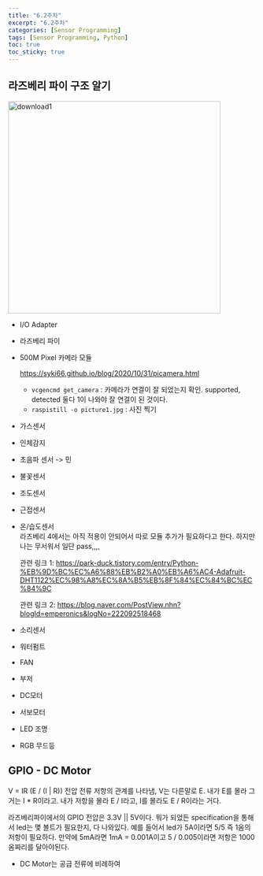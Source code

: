 ```yaml
---
title: "6.2주차"
excerpt: "6.2주차"
categories: [Sensor Programming]
tags: [Sensor Programming, Python]
toc: true
toc_sticky: true
---
```


## 라즈베리 파이 구조 알기

<img width="431" alt="download1" src="https://user-images.githubusercontent.com/96654391/195379421-fd3c463e-ac2f-4b8f-b3a9-0384047de60f.png">

- I/O Adapter
- 라즈베리 파이
- 500M Pixel 카메라 모듈 <br>

  <https://syki66.github.io/blog/2020/10/31/picamera.html> <br>

  - `vcgencmd get_camera` : 카메라가 연결이 잘 되었는지 확인. supported, detected 둘다 1이 나와야 잘 연결이 된 것이다.
  - `raspistill -o picture1.jpg` : 사진 찍기

- 가스센서
- 인체감지
- 초음파 센서 -> 민
- 불꽃센서
- 조도센서
- 근접센서
- 온/습도센서 <br>
  라즈베리 4에서는 아직 적용이 안되어서 따로 모듈 추가가 필요하다고 한다. 하지만 나는 무서워서 일단 pass,,,, <br>

  관련 링크 1: <https://park-duck.tistory.com/entry/Python-%EB%9D%BC%EC%A6%88%EB%B2%A0%EB%A6%AC4-Adafruit-DHT1122%EC%98%A8%EC%8A%B5%EB%8F%84%EC%84%BC%EC%84%9C> <br>

  관련 링크 2: <https://blog.naver.com/PostView.nhn?blogId=emperonics&logNo=222092518468>

- 소리센서
- 워터펌트
- FAN
- 부저
- DC모터
- 서보모터
- LED 조명
- RGB 무드등

## GPIO - DC Motor

V = IR (E / (I | R)) 전압 전류 저항의 관계를 나타냄, V는 다른말로 E. 내가 E를 몰라 그거는 I \* R이라고. 내가 저항을 몰라 E / I라고, I를 몰라도 E / R이라는 거다. <br>

라즈베리파이에서의 GPIO 전압은 3.3V || 5V이다. 뭐가 되었든 specification을 통해서 led는 몇 볼트가 필요한지, 다 나와있다. 예를 들어서 led가 5A이라면 5/5 즉 1옴의 저항이 필요하다. 만약에 5mA라면 1mA = 0.001A이고 5 / 0.005이라면 저항은 1000옴짜리를 달아야된다. <br>

- DC Motor는 공급 전류에 비례하여

